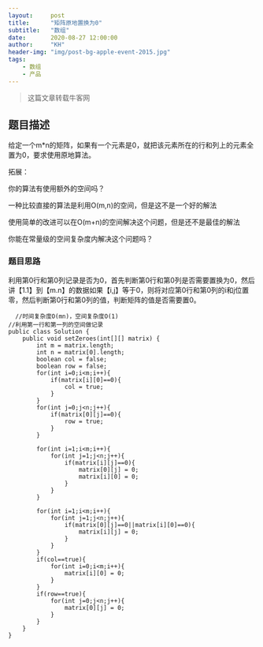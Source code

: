 ```yaml
---
layout:     post
title:      "矩阵原地置换为0"
subtitle:   "数组"
date:       2020-08-27 12:00:00
author:     "KH"
header-img: "img/post-bg-apple-event-2015.jpg"
tags:
    - 数组
    - 产品
---
```


> 这篇文章转载牛客网

## 题目描述

给定一个m*n的矩阵，如果有一个元素是0，就把该元素所在的行和列上的元素全置为0，要求使用原地算法。

拓展：

你的算法有使用额外的空间吗？

一种比较直接的算法是利用O(m,n)的空间，但是这不是一个好的解法

使用简单的改进可以在O(m+n)的空间解决这个问题，但是还不是最佳的解法

你能在常量级的空间复杂度内解决这个问题吗？

### 题目思路

利用第0行和第0列记录是否为0，首先判断第0行和第0列是否需要置换为0，然后讲【1.1】到【m.n】的数据如果【i,j】等于0，则将对应第0行和第0列的i和j位置零，然后判断第0行和第0列的值，判断矩阵的值是否需要置0。

```vim
  //时间复杂度O(mn)，空间复杂度O(1)
//利用第一行和第一列的空间做记录
public class Solution {
    public void setZeroes(int[][] matrix) {
        int m = matrix.length;
        int n = matrix[0].length;
        boolean col = false;
        boolean row = false;
        for(int i=0;i<m;i++){
            if(matrix[i][0]==0){
                col = true;
            }
        }
        for(int j=0;j<n;j++){
            if(matrix[0][j]==0){
                row = true;
            }
        }
        
        for(int i=1;i<m;i++){
            for(int j=1;j<n;j++){
                if(matrix[i][j]==0){
                    matrix[0][j] = 0;
                    matrix[i][0] = 0;
                }
            }
        }
        
        for(int i=1;i<m;i++){
            for(int j=1;j<n;j++){
                if(matrix[0][j]==0||matrix[i][0]==0){
                    matrix[i][j] = 0;
                }
            }
        }
        if(col==true){
            for(int i=0;i<m;i++){
                matrix[i][0] = 0;
            }
        }
        if(row==true){
            for(int j=0;j<n;j++){
                matrix[0][j] = 0;
            }
        }
    }
}
```





